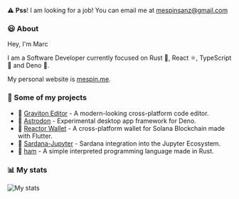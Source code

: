 ⚠️ **Pss**! I am looking for a job! You can email me at [mespinsanz@gmail.com](mailto:mespinsanz@gmail.com)

### 😃 About

Hey, I'm Marc

I am a Software Developer currently focused on Rust 🦀, React ⚛️, TypeScript 💙 and Deno 🦕.

My personal website is [mespin.me](https://mespin.me/).

### 💼 Some of my projects
* 🚀 [Graviton Editor](https://github.com/Graviton-Code-Editor/Graviton-App) - A modern-looking cross-platform code editor.
* 🦕 [Astrodon](https://github.com/astrodon/astrodon) - Experimental desktop app framework for Deno.
* 💸 [Reactor Wallet](https://github.com/marc2332/solana-mobile-wallet) - A cross-platform wallet for Solana Blockchain made with Flutter.
* 💃  [Sardana-Jupyter](https://github.com/sardana-org/sardana-jupyter) - Sardana integration into the Jupyter Ecosystem.
* 🧪 [ham](https://github.com/marc2332/ham) - A simple interpreted programming language made in Rust.

### 📊 My stats 

![My stats](https://github-readme-stats.vercel.app/api?username=marc2332&show_icons=true&theme=calm&count_private=true)

